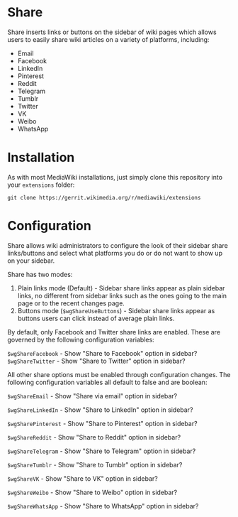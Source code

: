 # Share
Share inserts links or buttons on the sidebar of wiki pages which allows users to easily share wiki articles on a variety of platforms, including:

* Email
* Facebook
* LinkedIn
* Pinterest
* Reddit
* Telegram
* Tumblr
* Twitter
* VK
* Weibo
* WhatsApp

# Installation
As with most MediaWiki installations, just simply clone this repository into your `extensions` folder:

`git clone https://gerrit.wikimedia.org/r/mediawiki/extensions`

# Configuration
Share allows wiki administrators to configure the look of their sidebar share links/buttons and select what platforms you do or do not want to show up on your sidebar.

Share has two modes:
1. Plain links mode (Default) - Sidebar share links appear as plain sidebar links, no different from sidebar links such as the ones going to the main page or to the recent changes page.
2. Buttons mode (`$wgShareUseButtons`) - Sidebar share links appear as buttons users can click instead of average plain links.

By default, only Facebook and Twitter share links are enabled. These are governed by the following configuration variables:

`$wgShareFacebook` - Show "Share to Facebook" option in sidebar?
`$wgShareTwitter` - Show "Share to Twitter" option in sidebar?

All other share options must be enabled through configuration changes. The following configuration variables all default to false and are boolean:

`$wgShareEmail` - Show "Share via email" option in sidebar?

`$wgShareLinkedIn` - Show "Share to LinkedIn" option in sidebar?

`$wgSharePinterest` - Show "Share to Pinterest" option in sidebar?

`$wgShareReddit` - Show "Share to Reddit" option in sidebar?

`$wgShareTelegram` - Show "Share to Telegram" option in sidebar?

`$wgShareTumblr` - Show "Share to Tumblr" option in sidebar?

`$wgShareVK` - Show "Share to VK" option in sidebar?

`$wgShareWeibo` - Show "Share to Weibo" option in sidebar?

`$wgShareWhatsApp` - Show "Share to WhatsApp" option in sidebar?
